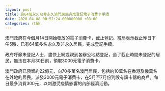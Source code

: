 ```yaml
---
layout: post
title: 逾64萬永久及非永久澳門居民完成登記電子消費卡手續
date: 2020-04-08 00:52:24.000000000 +08:00
categories: rthk
---
```


澳門政府在今個月14日開始發放的電子消費卡，截止登記。當局表示截止昨日下午5時，已有64萬多名永久及非永久居民，完成登記手續。

政府呼籲未登記人士，盡快上網或親到各辦公地點登記，過了截止時間未登記的居民，無法在本月30日前，領取3000元電子消費卡。

澳門政府已預留約22億元，向70多萬名澳門居民，包括約10萬名在香港及幾萬名在外地的居民，派發3000元電子消費卡，在5月至7月份到設有讀卡器的商戶，每日最多消費300元，以刺激受疫情影響的內部經濟活動。

